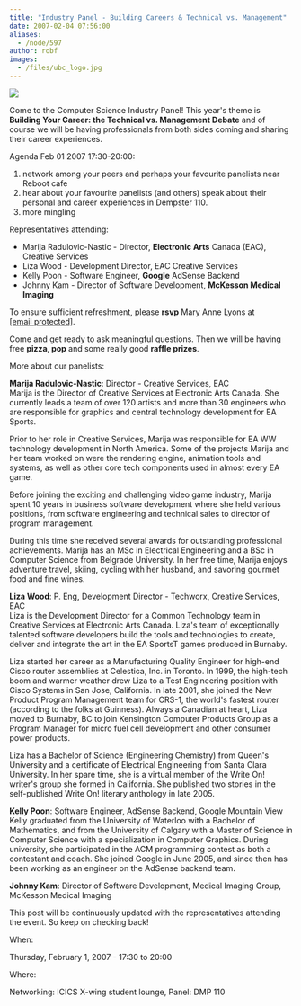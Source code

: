 ```yaml
---
title: "Industry Panel - Building Careers & Technical vs. Management"
date: 2007-02-04 07:56:00
aliases:
  - /node/597
author: robf
images:
  - /files/ubc_logo.jpg
---
```


![](/files/ubc_logo.jpg)

Come to the Computer Science Industry Panel! This year's theme is **Building Your Career: the Technical vs. Management Debate** and of course we will be having professionals from both sides coming and sharing their career experiences.

Agenda Feb 01 2007 17:30-20:00:

1. network among your peers and perhaps your favourite panelists near Reboot cafe
2. hear about your favourite panelists (and others) speak about their personal and career experiences in Dempster 110.
3. more mingling

Representatives attending:

- Marija Radulovic-Nastic - Director, **Electronic Arts** Canada (EAC), Creative Services
- Liza Wood - Development Director, EAC Creative Services
- Kelly Poon - Software Engineer, **Google** AdSense Backend
- Johnny Kam - Director of Software Development, **McKesson Medical Imaging**

To ensure sufficient refreshment, please **rsvp** Mary Anne Lyons at [\[email protected\]](/cdn-cgi/l/email-protection#127e6b7d7c617f5271613c6770713c7173).

Come and get ready to ask meaningful questions. Then we will be having free **pizza, pop** and some really good **raffle prizes**.

More about our panelists:

**Marija Radulovic-Nastic**: Director - Creative Services, EAC \
Marija is the Director of Creative Services at Electronic Arts Canada. She currently leads a team of over 120 artists and more than 30 engineers who are responsible for graphics and central technology development for EA Sports.

Prior to her role in Creative Services, Marija was responsible for EA WW technology development in North America. Some of the projects Marija and her team worked on were the rendering engine, animation tools and systems, as well as other core tech components used in almost every EA game.

Before joining the exciting and challenging video game industry, Marija spent 10 years in business software development where she held various positions, from software engineering and technical sales to director of program management.

During this time she received several awards for outstanding professional achievements. Marija has an MSc in Electrical Engineering and a BSc in Computer Science from Belgrade University. In her free time, Marija enjoys adventure travel, skiing, cycling with her husband, and savoring gourmet food and fine wines.

**Liza Wood**: P. Eng, Development Director - Techworx, Creative Services, EAC \
Liza is the Development Director for a Common Technology team in Creative Services at Electronic Arts Canada. Liza's team of exceptionally talented software developers build the tools and technologies to create, deliver and integrate the art in the EA SportsT games produced in Burnaby.

Liza started her career as a Manufacturing Quality Engineer for high-end Cisco router assemblies at Celestica, Inc. in Toronto. In 1999, the high-tech boom and warmer weather drew Liza to a Test Engineering position with Cisco Systems in San Jose, California. In late 2001, she joined the New Product Program Management team for CRS-1, the world's fastest router (according to the folks at Guinness). Always a Canadian at heart, Liza moved to Burnaby, BC to join Kensington Computer Products Group as a Program Manager for micro fuel cell development and other consumer power products.

Liza has a Bachelor of Science (Engineering Chemistry) from Queen's University and a certificate of Electrical Engineering from Santa Clara University. In her spare time, she is a virtual member of the Write On! writer's group she formed in California. She published two stories in the self-published Write On! literary anthology in late 2005.

**Kelly Poon**: Software Engineer, AdSense Backend, Google Mountain View \
Kelly graduated from the University of Waterloo with a Bachelor of Mathematics, and from the University of Calgary with a Master of Science in Computer Science with a specialization in Computer Graphics. During university, she participated in the ACM programming contest as both a contestant and coach. She joined Google in June 2005, and since then has been working as an engineer on the AdSense backend team.

**Johnny Kam**: Director of Software Development, Medical Imaging Group, McKesson Medical
Imaging

This post will be continuously updated with the representatives attending the event. So keep on checking back!

When:

Thursday, February 1, 2007 - 17:30 to 20:00

Where:

Networking: ICICS X-wing student lounge, Panel: DMP 110
